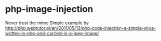 # php-image-injection
Never trust the mime
Simple example by http://php.webtutor.pl/en/2011/05/13/php-code-injection-a-simple-virus-written-in-php-and-carried-in-a-jpeg-image/
